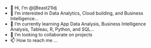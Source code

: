 - 👋 Hi, I’m @ljBeast21ldj
- 👀 I’m interested in Data Analytics, Cloud building, and Business Intelligence...
- 🌱 I’m currently learning App Data Analysis, Business Intelligence Analysis, Tableau, R, Python, and SQL...
- 💞️ I’m looking to collaborate on projects
- 📫 How to reach me ...

<!---
ljBeast21ldj/ljBeast21ldj is a ✨ special ✨ repository because its `README.md` (this file) appears on your GitHub profile.
You can click the Preview link to take a look at your changes.
--->
